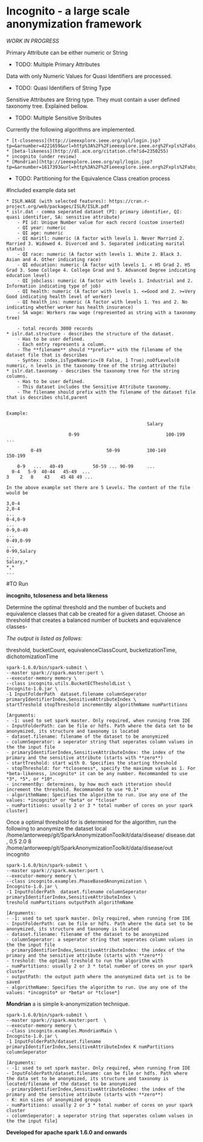 # Incognito - a large scale anonymization framework
*WORK IN PROGRESS*

Primary Attribute can be either numeric or String
	
* TODO: Multiple Primary Attributes

Data with only Numeric Values for Quasi Identifiers are processed.
	
* TODO: Quasi Identifiers of String Type

Sensitive Attributes are String type. They must contain a user defined taxonomy tree. Explained bellow.
	
* TODO: Multiple Sensitive Stributes
  
 Currently the following algorithms are implemented. 
 
 	* [t-closeness](http://ieeexplore.ieee.org/xpl/login.jsp?tp=&arnumber=4221659&url=http%3A%2F%2Fieeexplore.ieee.org%2Fxpls%2Fabs_all.jsp%3Farnumber%3D4221659)
 	* [beta-likeness](http://dl.acm.org/citation.cfm?id=2350255)
 	* incognito (under review)
 	* [Mondrian](http://ieeexplore.ieee.org/xpl/login.jsp?tp=&arnumber=1617393&url=http%3A%2F%2Fieeexplore.ieee.org%2Fxpls%2Fabs_all.jsp%3Farnumber%3D1617393)
 		
* TODO: Partitioning for the Equivalence Class creation process


#Included example data set

	* ISLR.WAGE (with selected features): https://cran.r-project.org/web/packages/ISLR/ISLR.pdf
	* islr.dat - comma seperated dataset (PI: primary identifier, QI: quasi identifier, SA: sensitive attribute)
		- PI id: Unique Number value for each record (custom inserted)
		- QI year: numeric
		- QI age: numeric
		- QI maritl: numeric (A factor with levels 1. Never Married 2. Married 3. Widowed 4. Divorced and 5. Separated indicating marital status)
		- QI race: numeric (A factor with levels 1. White 2. Black 3. Asian and 4. Other indicating race)
		- QI education: numeric (A factor with levels 1. < HS Grad 2. HS Grad 3. Some College 4. College Grad and 5. Advanced Degree indicating education level)
		- QI jobclass: numeric (A factor with levels 1. Industrial and 2. Information indicating type of job)
		- QI health: numeric (A factor with levels 1. <=Good and 2. >=Very Good indicating health level of worker)
		- QI health_ins: numeric (A factor with levels 1. Yes and 2. No indicating whether worker has health insurance)
		- SA wage: Workers raw wage (represented as string with a taxonomy tree)
		
		- total records 3000 records
	* islr.dat.structure - describes the structure of the dataset. 
		- Has to be user defined.
		- Each entry represents a column. 
		- The **filename** should **prefix** with the filename of the dataset file that is describes
		- Syntex: index,isTypeNumeric=(0 False, 1 True),noOfLevels(0 numeric, n levels in the taxonomy tree of the string attribute)
	* islr.dat.taxonomy - describes the taxonomy tree for the string columns. 
		- Has to be user defined. 
		- This dataset includes the Sensitive Attribute taxonomy. 
		- The filename should prefix with the filename of the dataset file that is describes child,parent
	
	
	Example:					
```
													Salary
					
					   0-99							       100-199 				...							
		
	     0-49				         50-99			100-149			150-199		
	
	0-9   ... 	40-49	 		50-59 ... 90-99		...
  0-4   5-9  40-44   45-49  ...
3    2   8    43    45 48 49 ...
 ```
 
 	In the above example set there are 5 Levels. The content of the file would be
 ```
 3,0-4
 2,0-4
 ...
 0-4,0-9
 ...
 0-9,0-49
 ...
 0-49,0-99
 ...
 0-99,Salary
 ...
 Salary,*
 *,*
 ...
 ``` 			
 
 
#TO Run

**incognito, tcloseness and beta likeness**

Determine the optimal threshold and the number of buckets and equivalence classes that cab be created for a given dataset. Choose an threshold that creates a balanced number of buckets and equivalence classes-

*The output is listed as follows:*

threshold, bucketCount, equivalenceClassCount, bucketizationTime, dichotomizationTime
```
spark-1.6.0/bin/spark-submit \
--master spark://spark.master:port \
--executor-memory memory \
--class incognito.utils.BucketECThesholdList \
Incognito-1.0.jar \
-1 InputFolderPath  dataset.filename columnSeperator primaryIdentifierIndex,SensitiveAttributeIndex \
startTreshold stopThreshold incrementBy algorithmName numPartitions
```
 
```
[Arguments: 
- -1: used to set spark master. Only required, when running from IDE
- InputFolderPath: can be file or hdfs. Path where the data set to be anonymized, its structure and taxonomy is located
- dataset.filename: filename of the dataset to be anonymized
- columnSeperator: a seperator string that seperates column values in the the input file
- primaryIdentifierIndex,SensitiveAttributeIndex: the index of the primary and the sensitive attribute (starts with **zero**)
- startTreshold: start with 0. Specifies the starting threshold
- stopThreshold: for *tcloseness*, specify the maximum value as 1. For *beta-likeness, incognito* it can be any number. Recommanded to use *3*, *5*, or *10*.
- incrementBy: determines, by how much each itteration should increment the threshold. Recommanded to use *0.1*
- algorithmName: Specifies the algorithm to run. Use any one of the values: *incognito* or *beta* or *tclose*
- numPartitions: usually 2 or 3 * total number of cores on your spark cluster]
```	

Once a optimal threshold for is determined for the algorithm, run the following to anonymize the dataset
local
/home/antorweep/git/SparkAnonymizationToolkit/data/disease/
disease.dat
,
0,5
2.0
8
/home/antorweep/git/SparkAnonymizationToolkit/data/disease/out
incognito
```
spark-1.6.0/bin/spark-submit \
--master spark://spark.master:port \
--executor-memory memory \
--class incognito.examples.PhaseBasedAnonymization \
Incognito-1.0.jar \
-1 InputFolderPath  dataset.filename columnSeperator primaryIdentifierIndex,SensitiveAttributeIndex \
treshold numPartitions outputPath algorithmName
```
```
[Arguments: 
- -1: used to set spark master. Only required, when running from IDE
- InputFolderPath: can be file or hdfs. Path where the data set to be anonymized, its structure and taxonomy is located
- dataset.filename: filename of the dataset to be anonymized
- columnSeperator: a seperator string that seperates column values in the the input file
- primaryIdentifierIndex,SensitiveAttributeIndex: the index of the primary and the sensitive attribute (starts with **zero**)
- treshold: the optimal treshold to run the algorithm with
- numPartitions: usually 2 or 3 * total number of cores on your spark cluster
- outputPath: the output path where the anonymized data set is to be saved
- algorithmName: Specifies the algorithm to run. Use any one of the values: *incognito* or *beta* or *tclose*]
```
 	
**Mondrian** a is simple k-anonymization technique.
 ```
 spark-1.6.0/bin/spark-submit \
--master spark://spark.master:port  \
--executor-memory memory \
--class incognito.examples.MondrianMain \
Incognito-1.0.jar \
-1 InputFolderPath/dataset.filename primaryIdentifierIndex,SensitiveAttributeIndex K numPartitions columnSeperator
 ```
 
 ```
[Arguments: 
- -1: used to set spark master. Only required, when running from IDE
- InputFolderPath/dataset.filename: can be file or hdfs. Path where the data set to be anonymized, its structure and taxonomy is located/filename of the dataset to be anonymized
- primaryIdentifierIndex,SensitiveAttributeIndex: the index of the primary and the sensitive attribute (starts with **zero**)
- K: min sizes of anonymized groups
- numPartitions: usually 2 or 3 * total number of cores on your spark cluster
- columnSeperator: a seperator string that seperates column values in the the input file]
```

**Developed for apache spark 1.6.0 and onwards**

